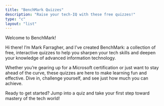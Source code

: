 ```yaml
---
title: "BenchMark Quizzes"
description: "Raise your tech-IQ with these free quizzes!"
type: "c"
layout: "list"
---
```


Welcome to BenchMark!

Hi there! I’m Mark Farragher, and I’ve created BenchMark: a collection of free, interactive quizzes to help you sharpen your tech skills and deepen your knowledge of advanced information technology. 

Whether you’re gearing up for a Microsoft certification or just want to stay ahead of the curve, these quizzes are here to make learning fun and effective. Dive in, challenge yourself, and see just how much you can achieve.

Ready to get started? Jump into a quiz and take your first step toward mastery of the tech world!